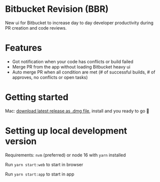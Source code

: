 # Bitbucket Revision (BBR)

New ui for Bitbucket to increase day to day developer productivity during PR creation and code reviews.

# Features

- Got notification when your code has conflicts or build failed
- Merge PR from the app without loading Bitbucket heavy ui
- Auto merge PR when all condition are met (# of successful builds, # of approves, no conflicts or open tasks)
 
# Getting started

Mac: [download latest release as .dmg file](https://github.com/setdvd/bbr/releases/latest/download/BBR.dmg), install and you ready to go 🚀

# Setting up local development version

Requirements: `nvm` (preferred) or node 16 with `yarn` installed

Run `yarn start:web` to start in browser

Run `yarn start:app` to start in app
